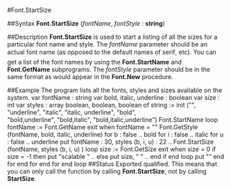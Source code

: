 
#Font.StartSize

##Syntax
**Font.StartSize** (*fontName*, *fontStyle* : **string**)

##Description
**Font.StartSize** is used to start a listing of all the sizes for a particular font name and style. 
The *fontName* parameter should be an actual font name (as opposed to the default names of serif, etc). You can get a list of the font names by using the **Font.StartName** and **Font.GetName** subprograms. The *fontStyle* parameter should be in the same format as would appear in the **Font.New** procedure.

##Example
The program lists all the fonts, styles and sizes available on the system.
        var fontName : string
        var bold, italic, underline : boolean
        var size : int
        var styles : array boolean, boolean, boolean of string := 
            init ("", "underline", "italic", "italic, underline", "bold",           
                         "bold,underline", "bold,italic", "bold,italic,underline")
        Font.StartName
        loop
            fontName := Font.GetName
            exit when fontName = ""
            Font.GetStyle (fontName, bold, italic, underline)
            for b : false .. bold
                for i : false .. italic
                    for u : false .. underline
                        put fontName : 30, styles (b, i, u) : 22 ..
                        Font.StartSize (fontName, styles (b, i, u) )
                        loop
                            size := Font.GetSize
                            exit when size = 0
                            if size = -1 then put "scalable  " ..
                            else put size, " " ..
                            end if
                        end loop 
                        put ""
                    end for
                end for
            end for
        end loop
##Status
Exported qualified.
This means that you can only call the function by calling **Font.StartSize**, not by calling **StartSize**.
